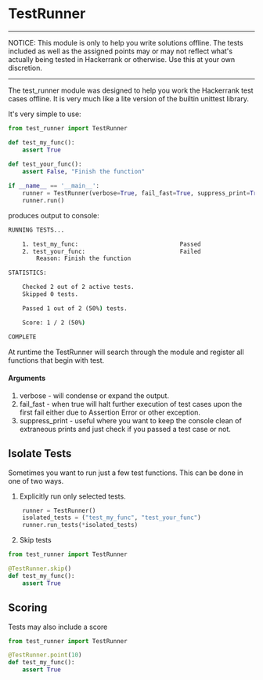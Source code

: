 # TestRunner

<hr>
NOTICE: This module is only to help you write solutions offline. The tests included as well as the assigned points 
may or may not reflect what's actually being tested in Hackerrank or otherwise. Use this at your own discretion. 
<hr>

The test_runner module was designed to help you work the Hackerrank test cases offline. It is very much like a lite
version of the builtin unittest library.

It's very simple to use:

```python
from test_runner import TestRunner

def test_my_func():
    assert True
    
def test_your_func():
    assert False, "Finish the function"

if __name__ == '__main__':
    runner = TestRunner(verbose=True, fail_fast=True, suppress_print=True)
    runner.run()
```
produces output to console:

```cmd
RUNNING TESTS...

	1. test_my_func:                             Passed
	2. test_your_func:                           Failed
        Reason: Finish the function 

STATISTICS:

	Checked 2 out of 2 active tests.
	Skipped 0 tests.

	Passed 1 out of 2 (50%) tests.

	Score: 1 / 2 (50%)

COMPLETE
```

At runtime the TestRunner will search through the module and register all functions that begin with test. 


#### Arguments
1. verbose - will condense or expand the output. 
2. fail_fast - when true will halt further execution of test cases upon the first fail either due to Assertion Error 
or other exception.
3. suppress_print - useful where you want to keep the console clean of extraneous prints and just check if you passed 
a test case or not. 

## Isolate Tests
Sometimes you want to run just a few test functions. This can be done in one of two ways. 

1. Explicitly run only selected tests.

```python
    runner = TestRunner()
    isolated_tests = ("test_my_func", "test_your_func")
    runner.run_tests(*isolated_tests)
```

2. Skip tests

```python
from test_runner import TestRunner

@TestRunner.skip()
def test_my_func():
    assert True
```


## Scoring

Tests may also include a score

```python
from test_runner import TestRunner

@TestRunner.point(10)
def test_my_func():
    assert True
```